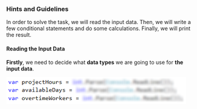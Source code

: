 ### Hints and Guidelines

In order to solve the task, we will read the input data. Then, we will write a few conditional statements and do some calculations. Finally, we will print the result.

#### Reading the Input Data

**Firstly**, we need to decide what **data types** we are going to use for **the input data**.  

![](/assets/chapter-3-2-images/05.Firm-01.png)